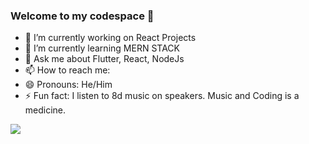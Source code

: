 ### Welcome to my codespace 👋


- 🔭 I’m currently working on React Projects
- 🌱 I’m currently learning MERN STACK
- 💬 Ask me about Flutter, React, NodeJs
- 📫 How to reach me: 
- 😄 Pronouns: He/Him
- ⚡ Fun fact: I listen to 8d music on speakers. Music and Coding is a medicine.

<img src="https://github-readme-stats.vercel.app/api?username=sreyasqb&&show_icons=true&title_color=ffffff&icon_color=bb2acf&text_color=daf7dc&bg_color=151515">
